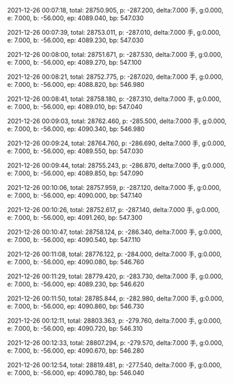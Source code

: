 2021-12-26 00:07:18, total: 28750.905, p: -287.200, delta:7.000 手, g:0.000, e: 7.000, b: -56.000, ep: 4089.040, bp: 547.030

2021-12-26 00:07:39, total: 28753.011, p: -287.010, delta:7.000 手, g:0.000, e: 7.000, b: -56.000, ep: 4089.230, bp: 547.030

2021-12-26 00:08:00, total: 28751.671, p: -287.530, delta:7.000 手, g:0.000, e: 7.000, b: -56.000, ep: 4089.270, bp: 547.100

2021-12-26 00:08:21, total: 28752.775, p: -287.020, delta:7.000 手, g:0.000, e: 7.000, b: -56.000, ep: 4088.820, bp: 546.980

2021-12-26 00:08:41, total: 28758.180, p: -287.310, delta:7.000 手, g:0.000, e: 7.000, b: -56.000, ep: 4089.010, bp: 547.040

2021-12-26 00:09:03, total: 28762.460, p: -285.500, delta:7.000 手, g:0.000, e: 7.000, b: -56.000, ep: 4090.340, bp: 546.980

2021-12-26 00:09:24, total: 28764.760, p: -286.690, delta:7.000 手, g:0.000, e: 7.000, b: -56.000, ep: 4089.550, bp: 547.030

2021-12-26 00:09:44, total: 28755.243, p: -286.870, delta:7.000 手, g:0.000, e: 7.000, b: -56.000, ep: 4089.850, bp: 547.090

2021-12-26 00:10:06, total: 28757.959, p: -287.120, delta:7.000 手, g:0.000, e: 7.000, b: -56.000, ep: 4090.000, bp: 547.140

2021-12-26 00:10:26, total: 28752.617, p: -287.140, delta:7.000 手, g:0.000, e: 7.000, b: -56.000, ep: 4091.260, bp: 547.300

2021-12-26 00:10:47, total: 28758.124, p: -286.340, delta:7.000 手, g:0.000, e: 7.000, b: -56.000, ep: 4090.540, bp: 547.110

2021-12-26 00:11:08, total: 28776.122, p: -284.000, delta:7.000 手, g:0.000, e: 7.000, b: -56.000, ep: 4090.080, bp: 546.760

2021-12-26 00:11:29, total: 28779.420, p: -283.730, delta:7.000 手, g:0.000, e: 7.000, b: -56.000, ep: 4089.230, bp: 546.620

2021-12-26 00:11:50, total: 28785.844, p: -282.980, delta:7.000 手, g:0.000, e: 7.000, b: -56.000, ep: 4090.860, bp: 546.730

2021-12-26 00:12:11, total: 28803.363, p: -279.760, delta:7.000 手, g:0.000, e: 7.000, b: -56.000, ep: 4090.720, bp: 546.310

2021-12-26 00:12:33, total: 28807.294, p: -279.570, delta:7.000 手, g:0.000, e: 7.000, b: -56.000, ep: 4090.670, bp: 546.280

2021-12-26 00:12:54, total: 28819.481, p: -277.540, delta:7.000 手, g:0.000, e: 7.000, b: -56.000, ep: 4090.780, bp: 546.040